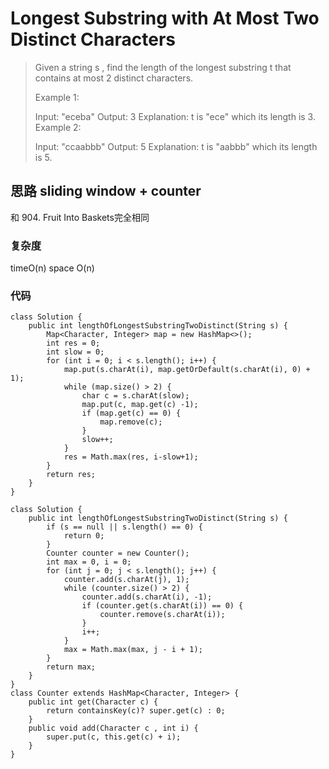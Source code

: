 # Longest Substring with At Most Two Distinct Characters
> Given a string s , find the length of the longest substring t  that contains at most 2 distinct characters.
> 
> Example 1:
> 
> Input: "eceba"
> Output: 3
> Explanation: t is "ece" which its length is 3.
> Example 2:
> 
> Input: "ccaabbb"
> Output: 5
> Explanation: t is "aabbb" which its length is 5.

## 思路 sliding window + counter
和 904. Fruit Into Baskets完全相同
### 复杂度
timeO(n) space O(n)
### 代码
```
class Solution {
    public int lengthOfLongestSubstringTwoDistinct(String s) {
        Map<Character, Integer> map = new HashMap<>();
        int res = 0;
        int slow = 0;
        for (int i = 0; i < s.length(); i++) {
            map.put(s.charAt(i), map.getOrDefault(s.charAt(i), 0) + 1);
            while (map.size() > 2) {
                char c = s.charAt(slow);
                map.put(c, map.get(c) -1);
                if (map.get(c) == 0) {
                    map.remove(c);
                }
                slow++;
            }
            res = Math.max(res, i-slow+1);
        }
        return res;
    }
}
```
```
class Solution {
    public int lengthOfLongestSubstringTwoDistinct(String s) {
        if (s == null || s.length() == 0) {
            return 0;
        }
        Counter counter = new Counter();
        int max = 0, i = 0;
        for (int j = 0; j < s.length(); j++) {
            counter.add(s.charAt(j), 1);
            while (counter.size() > 2) {
                counter.add(s.charAt(i), -1);
                if (counter.get(s.charAt(i)) == 0) {
                    counter.remove(s.charAt(i));
                }
                i++;
            }
            max = Math.max(max, j - i + 1);
        }
        return max;
    }
}
class Counter extends HashMap<Character, Integer> {
    public int get(Character c) {
        return containsKey(c)? super.get(c) : 0;
    }
    public void add(Character c , int i) {
        super.put(c, this.get(c) + i);
    }
}

```

